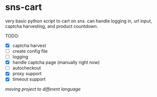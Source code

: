 # sns-cart

very basic python script to cart on sns.
can handle logging in, url input, captcha harvesting, and product countdown.

TODO:
- [x] captcha harvest
- [ ] create config file
- [ ] logging
- [X] handle captcha page (manually right now)
- [ ] autocheckout
- [X] proxy support
- [X] timeout support

*moving project to different language*
